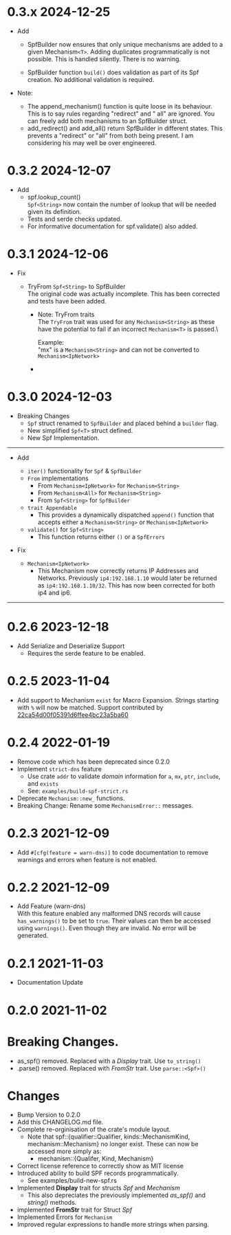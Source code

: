 0.3.x 2024-12-25
================

- Add
    - SpfBuilder now ensures that only unique mechanisms are added to a given Mechanism`<T>`.
      Adding duplicates programmatically is not possible. This is handled silently. There is no warning.

    - SpfBuilder function `build()` does validation as part of its Spf creation. No additional validation
      is required.

- Note:
    - The append_mechanism() function is quite loose in its behaviour. This is to say rules regarding "redirect" and "
      all"
      are ignored. You can freely add both mechanisms to an SpfBuilder struct.
    - add_redirect() and add_all() return SpfBuilder in different states. This prevents
      a "redirect" or "all" from both being present. I am considering his may well be over engineered.

0.3.2 2024-12-07
================

- Add
    - spf.lookup_count()\
      `Spf<String>` now contain the number of lookup that will be needed given
      its definition.
    - Tests and serde checks updated.
    - For informative documentation for spf.validate() also added.

0.3.1 2024-12-06
================

- Fix
    - TryFrom `Spf<String>` to SpfBuilder\
      The original code was actually incomplete. This has been corrected
      and tests have been added.

        - Note: TryFrom traits\
          The `TryFrom` trait was used for any `Mechanism<String>` as these have the
          potential to fail if an incorrect `Mechanism<T>` is passed.\

          Example:\
          "mx" is a `Mechanism<String>` and can not be converted to `Mechanism<IpNetwork>`
        -

0.3.0 2024-12-03
================

- Breaking Changes
    - `Spf` struct renamed to `SpfBuilder` and placed behind a `builder` flag.
    - New simplified `Spf<T>` struct defined.
    - New Spf<String> Implementation.

___

- Add

    - `iter()` functionality for `Spf` & `SpfBuilder`
    - `From` implementations
        - From `Mechanism<IpNetwork>` for `Mechanism<String>`
        - From `Mechanism<All>` for `Mechanism<String>`
        - From `Spf<String>` for `SpfBuilder`
    - `trait Appendable`
        - This provides a dynamically dispatched `append()` function that accepts
          either a `Mechanism<String>` or `Mechanism<IpNetwork>`
    - `validate()` for `Spf<String>`
        - This function returns either `()` or a `SpfErrors`

- Fix

    - `Mechanism<IpNetwork>`
        - This Mechanism now correctly returns IP Addresses and Networks.
          Previously `ip4:192.168.1.10` would later be returned as `ip4:192.168.1.10/32`.
          This has now been corrected for both ip4 and ip6.

___

0.2.6 2023-12-18
================

- Add Serialize and Deserialize Support
    - Requires the serde feature to be enabled.

0.2.5 2023-11-04
================

- Add support to Mechanism `exist` for Macro Expansion. Strings starting with `%` will now be matched.
  Support contributed by [22ca54d00f05391d6ffee4bc23a5ba60](phttps://github.com/22ca54d00f05391d6ffeoe4bc23a5ba60)

0.2.4 2022-01-19
================

- Remove code which has been deprecated since 0.2.0
- Implement `strict-dns` feature
    - Use crate `addr` to validate *domain* information for `a`, `mx`, `ptr`, `include`, and `exists`
    - See: `examples/build-spf-strict.rs`
- Deprecate `Mechanism::new_` functions.
- Breaking Change: Rename some `MechanismError::` messages.

0.2.3 2021-12-09
================

- Add `#[cfg(feature = warn-dns)]` to code documentation to remove warnings and errors when feature is not enabled.

0.2.2 2021-12-09
================

- Add Feature (warn-dns)  
  With this feature enabled any malformed DNS records will cause `has_warnings()` to be set to `true`. Their values can
  then be accessed using `warnings()`. Even though they are invalid. No error will be generated.

0.2.1 2021-11-03
================

- Documentation Update

0.2.0 2021-11-02
================

Breaking Changes.
================================================================

- as_spf() removed. Replaced with a *Display* trait. Use `to_string()`
- .parse() removed. Replaced with *FromStr* trait. Use `parse::<Spf>()`

Changes
=======

- Bump Version to 0.2.0
- Add this CHANGELOG.md file.
- Complete re-orginisation of the crate's module layout.
    - Note that spf::{qualifier::Qualifier, kinds::MechanismKind, mechanism::Mechanism} no longer exist. These can now
      be accessed more simply as:
        - mechanism::{Qualifer, Kind, Mechanism}
- Correct license reference to correctly show as MIT license
- Introduced ability to build SPF records programmatically.
    - See examples/build-new-spf.rs
- Implemented **Display** trait for structs *Spf* and *Mechanism*
    - This also depreciates the previously implemented *as_spf()* and *string()* methods.
- implemented **FromStr** trait for Struct *Spf*
- Implemented Errors for `Mechanism`
- Improved regular expressions to handle more strings when parsing.
